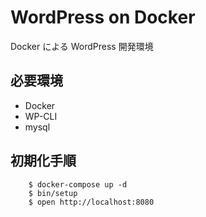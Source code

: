 # WordPress on Docker
Docker による WordPress 開発環境

## 必要環境
- Docker
- WP-CLI
- mysql

## 初期化手順

        $ docker-compose up -d
        $ bin/setup
        $ open http://localhost:8080
